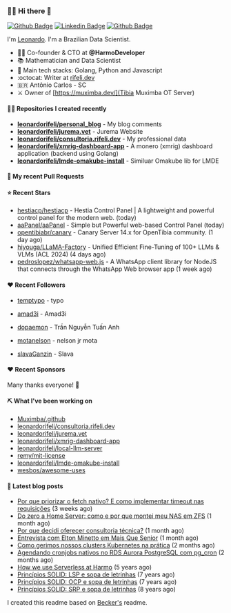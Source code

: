 ### 👨‍💻 Hi there 👋

[![Github Badge](https://img.shields.io/badge/-Github-red?style=flat-square&logo=Github&logoColor=white&link=https://github.com/leonardorifeli)](https://github.com/leonardorifeli)
[![Linkedin Badge](https://img.shields.io/badge/-LinkedIn-red?style=flat-square&logo=Linkedin&logoColor=white&link=https://www.linkedin.com/in/leonardorifeli/)](https://www.linkedin.com/in/leonardorifeli/)
[![Github Badge](https://komarev.com/ghpvc/?username=leonardorifeli&label=Profile%20views&color=red&style=flat)](https://github.com/leonardorifeli)

I'm [Leonardo](https://rifeli.dev). I'm a Brazilian Data Scientist.

- :office_worker: Co-founder & CTO at **@HarmoDeveloper**
- 📚 Mathematician and Data Scientist
- 💙 Main tech stacks: Golang, Python and Javascript
- :octocat: Writer at [rifeli.dev](https://rifeli.dev)
- 🇧🇷 Antônio Carlos - SC
- ⚔️ Owner of [https://muximba.dev/](Tibia Muximba OT Server)

#### 👨‍💻 Repositories I created recently
- **[leonardorifeli/personal_blog](https://github.com/leonardorifeli/personal_blog)** - My blog comments
- **[leonardorifeli/jurema.vet](https://github.com/leonardorifeli/jurema.vet)** - Jurema Website
- **[leonardorifeli/consultoria.rifeli.dev](https://github.com/leonardorifeli/consultoria.rifeli.dev)** - My professional data
- **[leonardorifeli/xmrig-dashboard-app](https://github.com/leonardorifeli/xmrig-dashboard-app)** - A monero (xmrig) dashboard application (backend using Golang)
- **[leonardorifeli/lmde-omakube-install](https://github.com/leonardorifeli/lmde-omakube-install)** - Similuar Omakube lib for LMDE

#### 🔨 My recent Pull Requests



#### ⭐ Recent Stars


- [hestiacp/hestiacp](https://github.com/hestiacp/hestiacp) - Hestia Control Panel | A lightweight and powerful control panel for the modern web. (today)
- [aaPanel/aaPanel](https://github.com/aaPanel/aaPanel) - Simple but Powerful web-based Control Panel (today)
- [opentibiabr/canary](https://github.com/opentibiabr/canary) - Canary Server 14.x for OpenTibia community.  (1 day ago)
- [hiyouga/LLaMA-Factory](https://github.com/hiyouga/LLaMA-Factory) - Unified Efficient Fine-Tuning of 100&#43; LLMs &amp; VLMs (ACL 2024) (4 days ago)
- [pedroslopez/whatsapp-web.js](https://github.com/pedroslopez/whatsapp-web.js) - A WhatsApp client library for NodeJS that connects through the WhatsApp Web browser app (1 week ago)

#### ❤️ Recent Followers


- [temptypo](https://github.com/temptypo) - typo

- [amad3i](https://github.com/amad3i) - Amad3i

- [dopaemon](https://github.com/dopaemon) - Trần Nguyễn Tuấn Anh

- [motanelson](https://github.com/motanelson) - nelson jr mota

- [slavaGanzin](https://github.com/slavaGanzin) - Slava


#### ❤️ Recent Sponsors



Many thanks everyone! 🙏

#### ⛏️ What I've been working on

- [Muximba/.github](https://github.com/Muximba/.github)
- [leonardorifeli/consultoria.rifeli.dev](https://github.com/leonardorifeli/consultoria.rifeli.dev)
- [leonardorifeli/jurema.vet](https://github.com/leonardorifeli/jurema.vet)
- [leonardorifeli/xmrig-dashboard-app](https://github.com/leonardorifeli/xmrig-dashboard-app)
- [leonardorifeli/local-llm-server](https://github.com/leonardorifeli/local-llm-server)
- [remy/mit-license](https://github.com/remy/mit-license)
- [leonardorifeli/lmde-omakube-install](https://github.com/leonardorifeli/lmde-omakube-install)
- [wesbos/awesome-uses](https://github.com/wesbos/awesome-uses)

#### 📄 Latest blog posts
- [Por que priorizar o fetch nativo? E como implementar timeout nas requisições](https://rifeli.dev/blog/2025-08-20-por-que-usar-o-fetch-no-nodejs/) (3 weeks ago)
- [Do zero a Home Server: como e por que montei meu NAS em ZFS](https://rifeli.dev/blog/2025-08-10-do-zero-a-home-server-como-e-por-que-montei-meu-nas-em-zfs/) (1 month ago)
- [Por que decidi oferecer consultoria técnica?](https://rifeli.dev/blog/2025-08-02-por-que-decidi-oferecer-consultoria-tecnica/) (1 month ago)
- [Entrevista com Elton Minetto em Mais Que Senior](https://rifeli.dev/blog/2025-08-01-entrevista-mais-que-senior-com-elton-minetto/) (1 month ago)
- [Como gerimos nossos clusters Kubernetes na prática](https://rifeli.dev/blog/2025-07-10-como-gerimos-nossos-cluters-kubernets-na-pratica/) (2 months ago)
- [Agendando cronjobs nativos no RDS Aurora PostgreSQL com pg_cron](https://rifeli.dev/blog/2025-07-01-agendando-cronjobs-nativos-no-rds-aurora-postgresql-com-pgcron/) (2 months ago)
- [How we use Serverless at Harmo](https://rifeli.dev/blog/2020-10-08-how-we-use-serverless-at-harmo/) (5 years ago)
- [Princípios SOLID: LSP e sopa de letrinhas](https://rifeli.dev/blog/2017-12-30-principios-solid-lsp-e-sopa-de-letrinhas/) (7 years ago)
- [Princípios SOLID: OCP e sopa de letrinhas](https://rifeli.dev/blog/2017-12-06-principios-solid-ocp-e-sopa-de-letrinhas/) (7 years ago)
- [Princípios SOLID: SRP e sopa de letrinhas](https://rifeli.dev/blog/2017-03-25-principios-solid-srp-e-sopa-de-letrinhas/) (8 years ago)

I created this readme based on [Becker's](https://github.com/caarlos0) readme.
